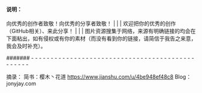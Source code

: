 #### 说明：




向优秀的创作者致敬！向优秀的分享者致敬！
|
|
|
欢迎把你的优秀的创作（GitHub相关）、来此分享！
|
|
|
图片资源搜集于网络，来源有明确链接的均会在下面粘出，如有侵权或有你的素材（而没有看到你的链接，请简信于我告之来意，我会及时补充）。






















####### - - -   - - -   - - -   - - -   - - -   - - -   - - -   - - -   - - -   - - -   - - -   - - -   - - -   - - -   - - -   - - - 

摘录：
简书：樱木丶花道    https://www.jianshu.com/u/4be948ef48c8
Blog：jonyjay.com
